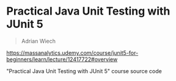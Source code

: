 # Practical Java Unit Testing with JUnit 5
> Adrian Wiech

https://massanalytics.udemy.com/course/junit5-for-beginners/learn/lecture/12417722#overview

"Practical Java Unit Testing with JUnit 5" course source code
